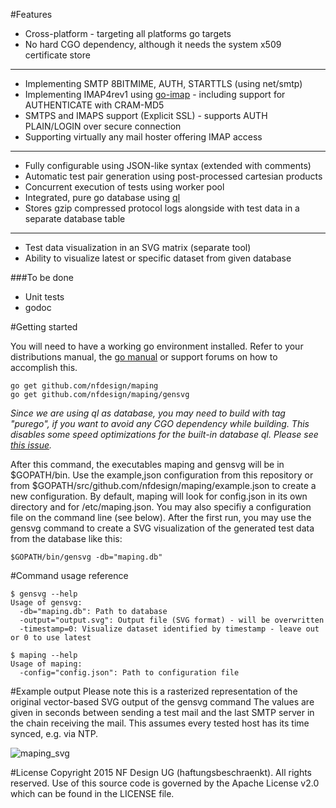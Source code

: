 #Features

* Cross-platform - targeting all platforms go targets
* No hard CGO dependency, although it needs the system x509 certificate store

---

* Implementing SMTP 8BITMIME, AUTH, STARTTLS (using net/smtp)
* Implementing IMAP4rev1 using [go-imap](https://github.com/mxk/go-imap) - including support for AUTHENTICATE with CRAM-MD5
* SMTPS and IMAPS support (Explicit SSL) - supports AUTH PLAIN/LOGIN over secure connection
* Supporting virtually any mail hoster offering IMAP access

---

* Fully configurable using JSON-like syntax (extended with comments)
* Automatic test pair generation using post-processed cartesian products
* Concurrent execution of tests using worker pool
* Integrated, pure go database using [ql](https://github.com/cznic/ql)
* Stores gzip compressed protocol logs alongside with test data in a separate database table

----

* Test data visualization in an SVG matrix (separate tool)
* Ability to visualize latest or specific dataset from given database

###To be done

* Unit tests
* godoc

#Getting started

You will need to have a working go environment installed. Refer to your distributions manual, the [go manual](https://golang.org/doc/install) or support forums on how to accomplish this.

```
go get github.com/nfdesign/maping
go get github.com/nfdesign/maping/gensvg
```

*Since we are using ql as database, you may need to build with tag "purego", if you want to avoid any CGO dependency while 
building. This disables some speed optimizations for the built-in database ql.
Please see [this issue](https://github.com/cznic/ql/issues/86).*

After this command, the executables maping and gensvg will be in $GOPATH/bin. Use the example,json configuration from this repository or from $GOPATH/src/github.com/nfdesign/maping/example.json to create a new configuration. By default, maping will look for config.json in its own directory and for /etc/maping.json. You may also specifiy a configuration file on the command line (see below).
After the first run, you may use the gensvg command to create a SVG visualization of the generated test data from the database like this:

```
$GOPATH/bin/gensvg -db="maping.db"
```

#Command usage reference

```
$ gensvg --help
Usage of gensvg:
  -db="maping.db": Path to database
  -output="output.svg": Output file (SVG format) - will be overwritten
  -timestamp=0: Visualize dataset identified by timestamp - leave out or 0 to use latest
```
```
$ maping --help
Usage of maping:
  -config="config.json": Path to configuration file
```

#Example output
Please note this is a rasterized representation of the original vector-based SVG output of the gensvg command
The values are given in seconds between sending a test mail and the last SMTP server in the chain receiving the mail. This assumes every tested host has its time synced, e.g. via NTP.

![maping_svg](https://cloud.githubusercontent.com/assets/6495713/6999310/8eca4062-dc05-11e4-9e15-9bdca1cf676a.png)

#License
Copyright 2015 NF Design UG (haftungsbeschraenkt). All rights reserved.
Use of this source code is governed by the Apache License v2.0
which can be found in the LICENSE file.
